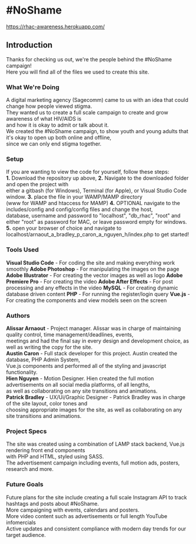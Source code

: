 # #NoShame
https://rhac-awareness.herokuapp.com/

## Introduction
Thanks for checking us out, we're the people behind the #NoShame campaign!
<br>
Here you will find all of the files we used to create this site.

### What We're Doing
A digital marketing agency (Sagecomm) came to us with an idea that could change how people viewed stigma.
<br>
They wanted us to create a full scale campaign to create and grow awareness of what HIV/AIDS is
<br>
and how it is okay to admit or talk about it.
<br>
We created the #NoShame campaign, to show youth and young adults that it's okay to open up both online and offline,
<br>
since we can only end stigma together.

### Setup
If you are wanting to view the code for yourself, follow these steps:
<br>
**1.** Download the repository up above, **2.** Navigate to the downloaded folder and open the project with
<br>
either a gitbash (for Windows), Terminal (for Apple), or Visual Studio Code window. **3.** place the file in your WAMP/MAMP directory 
<br>
(www for WAMP and htaccess for MAMP) **4.** OPTIONAL navigate to the includes/config and config/config files and change the host,
<br>
database, username and password to "localhost", "db_rhac", "root" and either "root" as password for MAC, or leave password empty for windows.
<br>
**5.** open your browser of choice and navigate to localhost/arnaout_a_bradley_p_caron_a_nguyen_h/index.php to get started!

### Tools Used
**Visual Studio Code** - For coding the site and making everything work smoothly
**Adobe Photoshop** - For manipulating the images on the page
**Adobe Illustrator** - For creating the vector images as well as logo
**Adobe Premiere Pro** - For creating the video
**Adobe After Effects** - For post processing and any effects in the video
**MySQL** - For creating dynamic database driven content
**PHP** - For running the register/login query
**Vue.js** - For creating the components and view models seen on the screen

### Authors
**Alissar Arnaout** - Project manager. Alissar was in charge of maintaining quality control, time management/deadlines, events,
<br>
meetings and had the final say in every design and development choice, as well as writing the copy for the site.
<br>
**Austin Caron** - Full stack developer for this project. Austin created the database, PHP Admin System,
<br>
Vue.js components and performed all of the styling and javascript functionality.
<br>
**Hien Nguyen** - Motion Designer. Hien created the full motion advertisements on all social media platforms, of all lengths,
<br>
as well as collaborating on any site transitions and animations.
<br>
**Patrick Bradley** - UX/Ui/Graphic Designer - Patrick Bradley was in charge of the site layout, color tones and 
<br> 
choosing appropriate images for the site, as well as collaborating on any site transitions and animations.


### Project Specs
The site was created using a combination of LAMP stack backend, Vue.js rendering front end components
<br>
with PHP and HTML, styled using SASS.
<br>
The advertisement campaign including events, full motion ads, posters, research and more.

### Future Goals
Future plans for the site include creating a full scale Instagram API to track hashtags and posts about #NoShame.
<br>
More campaigning with events, calendars and posters.
<br>
More video content such as advertisements or full length YouTube infomercials
<br>
Active updates and consistent compliance with modern day trends for our target audience.
